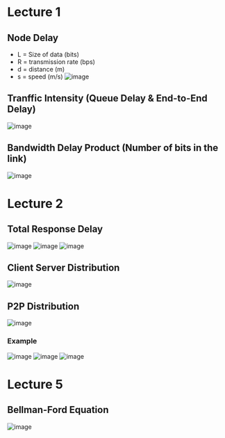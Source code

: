# Lecture 1

## Node Delay
- L = Size of data (bits)
- R = transmission rate (bps)
- d = distance (m)
- s = speed (m/s)
![image](https://github.com/wtxd1234/Computer-Networks/assets/41671135/aaf2337d-f552-4c75-9834-fcfd496b8a36)

## Tranffic Intensity (Queue Delay & End-to-End Delay)
![image](https://github.com/wtxd1234/Computer-Networks/assets/41671135/476f4667-59a3-473a-a49e-28b6cea930d2)

## Bandwidth Delay Product (Number of bits in the link)
![image](https://github.com/wtxd1234/Computer-Networks/assets/41671135/68614c3d-6526-4ab7-b893-f0cb2128f08c)

# Lecture 2

## Total Response Delay

![image](https://github.com/wtxd1234/Computer-Networks/assets/41671135/a5b303c8-44b3-4187-887e-02e18f5244cd)
![image](https://github.com/wtxd1234/Computer-Networks/assets/41671135/4b7a2c58-6e07-40dd-8e24-cdab06e1a03b)
![image](https://github.com/wtxd1234/Computer-Networks/assets/41671135/452b13b8-2532-43bb-ae3d-115286195afe)

## Client Server Distribution

![image](https://github.com/wtxd1234/Computer-Networks/assets/41671135/dac74589-4d8b-4ee2-9d9d-bcd9ee4112be)

## P2P Distribution

![image](https://github.com/wtxd1234/Computer-Networks/assets/41671135/7ae60401-3776-48a6-a8f6-05f8cc6cfdb6)


### Example
![image](https://github.com/wtxd1234/Computer-Networks/assets/41671135/f68fdca8-3d7a-48a0-bdd5-54a246e543a9)
![image](https://github.com/wtxd1234/Computer-Networks/assets/41671135/d1b47f29-fbd4-424f-85cf-7b77a25749a9)
![image](https://github.com/wtxd1234/Computer-Networks/assets/41671135/cc3ff5c7-6c34-498a-91a8-438ee7537deb)

# Lecture 5

## Bellman-Ford Equation

![image](https://github.com/wtxd1234/Computer-Networks/assets/41671135/c2fc7b2d-85e5-4cd8-bf9c-da0b26fe7cd6)

